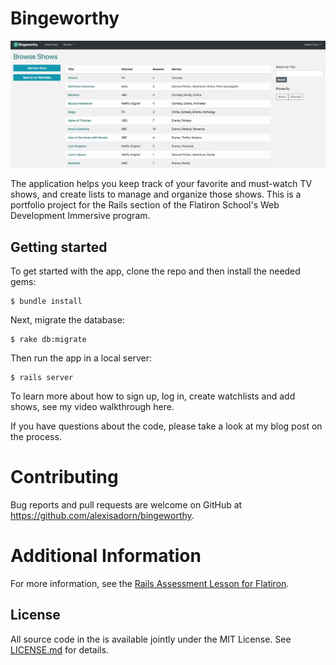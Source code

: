 # Bingeworthy

![](/public/images/app_shows_scnsht.png)

 The application helps you keep track of your favorite and must-watch TV shows, and create lists to manage and organize those shows. This is a portfolio project for the Rails section of the Flatiron School's Web Development Immersive program.

## Getting started

To get started with the app, clone the repo and then install the needed gems:

```
$ bundle install
```

Next, migrate the database:

```
$ rake db:migrate
```

Then run the app in a local server:

```
$ rails server
```

To learn more about how to sign up, log in, create watchlists and add shows, see my video walkthrough here.

If you have questions about the code, please take a look at my blog post on the process.

# Contributing
Bug reports and pull requests are welcome on GitHub at https://github.com/alexisadorn/bingeworthy.

# Additional Information

For more information, see the
[Rails Assessment Lesson for Flatiron](https://github.com/learn-co-students/rails-assessment-v-000).

## License

All source code in the is available jointly under the MIT License. See
[LICENSE.md](LICENSE.md) for details.

